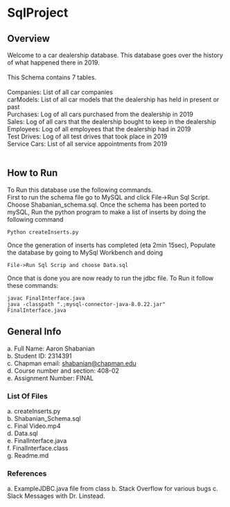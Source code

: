 # SqlProject
## Overview
Welcome to a car dealership database. This database goes over the history of what happened there in 2019. <br> <br>
This Schema contains 7 tables. <br> <br>
Companies: List of all car companies <br>
carModels: List of all car models that the dealership has held in present or past <br>
Purchases: Log of all cars purchased from the dealership in 2019 <br>
Sales: Log of all cars that the dealership bought to keep in the dealership <br>
Employees: Log of all employees that the dealership had in 2019 <br>
Test Drives: Log of all test drives that took place in 2019 <br>
Service Cars: List of all service appointments from 2019 <br>
<br>

## How to Run
To Run this database use the following commands. <br>
First to run the schema file go to MySQL and click File->Run Sql Script. Choose Shabanian_schema.sql. 
Once the schema has been ported to mySQL, Run the python program to make a list of inserts by doing the following command
<br>
```  
Python createInserts.py
```
Once the generation of inserts has completed (eta 2min 15sec), Populate the database by going to MySql Workbench and doing
```
File->Run Sql Scrip and choose Data.sql
```
Once that is done you are now ready to run the jdbc file. To Run it follow these commands: <br>
```
javac FinalInterface.java
java -classpath ".;mysql-connector-java-8.0.22.jar" FinalInterface.java
```
## General Info
a. Full Name: Aaron Shabanian <br>
  b. Student ID: 2314391 <br>
  c. Chapman email: shabanian@chapman.edu <br>
  d. Course number and section: 408-02 <br>
  e. Assignment Number: FINAL <br>
  
  ### List Of Files
  a. createInserts.py <br>
  b. Shabanian_Schema.sql <br>
  c. Final Video.mp4 <br>
  d. Data.sql <br>
  e. FinalInterface.java <br>
  f. FinalInterface.class <br>
  g. Readme.md
  
  ### References 
  a. ExampleJDBC.java file from class
  b. Stack Overflow for various bugs
  c. Slack Messages with Dr. Linstead. 
